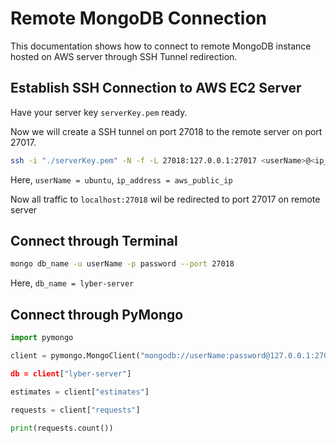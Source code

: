 # Remote MongoDB Connection

This documentation shows how to connect to remote MongoDB instance hosted on AWS server through SSH Tunnel redirection. 

## Establish SSH Connection to AWS EC2 Server

Have your server key `serverKey.pem` ready.

Now we will create a SSH tunnel on port 27018 to the remote server on port 27017.

```sh
ssh -i "./serverKey.pem" -N -f -L 27018:127.0.0.1:27017 <userName>@<ip_address>
```

Here, `userName = ubuntu`, `ip_address = aws_public_ip`

Now all traffic to `localhost:27018` wil be redirected to port 27017 on remote server 

## Connect through Terminal


```sh
mongo db_name -u userName -p password --port 27018
```



Here, `db_name = lyber-server`

## Connect through PyMongo

```python
import pymongo

client = pymongo.MongoClient("mongodb://userName:password@127.0.0.1:27017/lyber-server"")

db = client["lyber-server"]

estimates = client["estimates"]

requests = client["requests"]

print(requests.count())
```

```